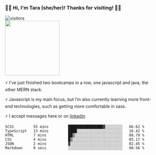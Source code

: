 ### 👋🏾 Hi, I'm Tara (she/her)! Thanks for visiting! 👋🏾
![visitors](https://visitor-badge.glitch.me/badge?page_id=qualmless)
<BR>
<img height="180em" src="https://github-readme-stats.vercel.app/api?username=qualmless&show_icons=true&hide_border=true&&count_private=true&include_all_commits=true" />

⚡️ I've just finished two bootcamps in a row, one javascript and java, the other MERN stack. 

⚡️ Javascript is my main focus, but I’m also currently learning more front-end technologies, such as getting more comfortable in sass. 

⚡️ I accept messages here or on <a href="https://www.linkedin.com/in/tarajdunmore/">linkedin</a>

<!--START_SECTION:waka-->

```text
SCSS         55 mins         ████████████████▓░░░░░░░░   66.62 %
TypeScript   13 mins         ████░░░░░░░░░░░░░░░░░░░░░   16.42 %
HTML         7 mins          ██▒░░░░░░░░░░░░░░░░░░░░░░   08.79 %
CSS          4 mins          █▒░░░░░░░░░░░░░░░░░░░░░░░   05.17 %
JSON         2 mins          ▓░░░░░░░░░░░░░░░░░░░░░░░░   02.45 %
Markdown     0 secs          ░░░░░░░░░░░░░░░░░░░░░░░░░   00.56 %
```

<!--END_SECTION:waka-->

<!--
**qualmless/qualmless** is a ✨ _special_ ✨ repository because its `README.md` (this file) appears on your GitHub profile.

Here are some ideas to get you started:
- 🔭 I’m currently working on ...
- 👯 I’m looking to collaborate on ...
- 🤔 I’m looking for help with ...
- 💬 Ask me about ...
- 📫 How to reach me: ...
- ⚡ Fun fact: ...
-->
